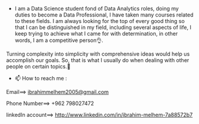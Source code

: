 - I am a Data Science student fond of Data Analytics roles, doing my duties to become a Data Professional, I have taken many courses related to these fields.
I am always looking for the top of every good thing so that I can be distinguished in my field, including several aspects of life, I keep trying to achieve what I came for with determination, in other words, I am a competitive person👌.

Turning complexity into simplicity with comprehensive ideas would help us accomplish our goals. So, that is what I usually do when dealing with other people on certain topics.💯
- 📫 How to reach me :
  
Email==> ibrahimmelhem2005@gmail.com

Phone Number==> +962 798027472

linkedIn account==> http://www.linkedin.com/in/ibrahim-melhem-7a88572b7
  

<!---
hemobemoo/hemobemoo is a ✨ special ✨ repository because its `README.md` (this file) appears on your GitHub profile.
You can click the Preview link to take a look at your changes.
--->
